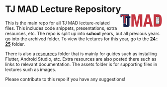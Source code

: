 <h1>TJ MAD Lecture Repository <img align="right" src="./assets/general/tj_mad_logo_full.png" height="40"></h1>

This is the main repo for all TJ MAD lecture-related files. This includes code snippets, presentations, extra resources, etc. The repo is split up into **school** years, but all previous years go into the archived folder. To view the lectures for this year, go to the [**24-25**](/24-25) folder.

There is also a [resources](/resources) folder that is mainly for guides such as installing Flutter, Android Studio, etc. Extra resources are also posted there such as links to relevant documentation. The assets folder is for supporting files in lectures such as images. 

Please contribute to this repo if you have any suggestions!